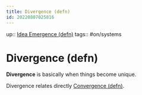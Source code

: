 ```yaml
---
title: Divergence (defn)
id: 20220807025816
---
```

up:: [Idea Emergence (defn)]([[20220829215412]])
tags:: #on/systems

# Divergence (defn)
**Divergence** is basically when things become unique.

Divergence relates directly [Convergence (defn)]([[20220627023753]]).
